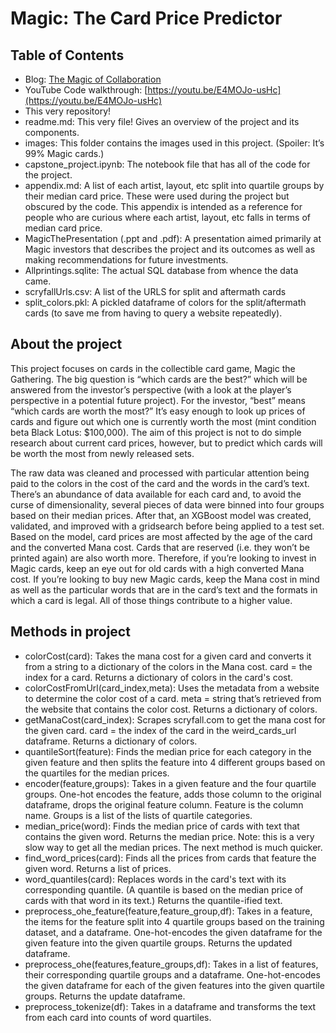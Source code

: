 # Magic: The Card Price Predictor

## Table of Contents
- Blog: [The Magic of Collaboration](https://alvacat.github.io/the_magic_of_collaboration)
- YouTube Code walkthrough: [https://youtu.be/E4MOJo-usHc](https://youtu.be/E4MOJo-usHc)
- This very repository!
 - readme.md: This very file!  Gives an overview of the project and its components.
 - images: This folder contains the images used in this project. (Spoiler: It’s 99% Magic cards.)
 - capstone_project.ipynb: The notebook file that has all of the code for the project.
 - appendix.md: A list of each artist, layout, etc split into quartile groups by their median card price. These were used during the project but obscured by the code.  This appendix is intended as a reference for people who are curious where each artist, layout, etc falls in terms of median card price.
 - MagicThePresentation (.ppt and .pdf): A presentation aimed primarily at Magic investors that describes the project and its outcomes as well as making recommendations for future investments.
 - Allprintings.sqlite: The actual SQL database from whence the data came.
 - scryfallUrls.csv: A list of the URLS for split and aftermath cards
 - split_colors.pkl: A pickled dataframe of colors for the split/aftermath cards (to save me from having to query a website repeatedly).

## About the project

This project focuses on cards in the collectible card game, Magic the Gathering.  The big question is “which cards are the best?” which will be answered from the investor’s perspective (with a look at the player’s perspective in a potential future project).  For the investor, “best” means “which cards are worth the most?” It’s easy enough to look up prices of cards and figure out which one is currently worth the most (mint condition beta Black Lotus: $100,000).  The aim of this project is not to do simple research about current card prices, however, but to predict which cards will be worth the most from newly released sets.

The raw data was cleaned and processed with particular attention being paid to the colors in the cost of the card and the words in the card’s text.  There’s an abundance of data available for each card and, to avoid the curse of dimensionality, several pieces of data were binned into four groups based on their median prices.  After that, an XGBoost model was created, validated, and improved with a gridsearch before being applied to a test set.  Based on the model, card prices are most affected by the age of the card and the converted Mana cost. Cards that are reserved (i.e. they won’t be printed again) are also worth more.  Therefore, if you’re looking to invest in Magic cards, keep an eye out for old cards with a high converted Mana cost.  If you’re looking to buy new Magic cards, keep the Mana cost in mind as well as the particular words that are in the card’s text and the formats in which a card is legal.  All of those things contribute to a higher value.

## Methods in project

- colorCost(card): Takes the mana cost for a given card and converts it from a string to a dictionary of the colors in the Mana cost. card = the index for a card. Returns a dictionary of colors in the card's cost.
- colorCostFromUrl(card_index,meta): Uses the metadata from a website to determine the color cost of a card.  meta = string that’s retrieved from the website that contains the color cost. Returns a dictionary of colors.
- getManaCost(card_index): Scrapes scryfall.com to get the mana cost for the given card. card = the index of the card in the weird_cards_url dataframe. Returns a dictionary of colors.
- quantileSort(feature): Finds the median price for each category in the given feature and then splits the feature into 4 different groups based on the quartiles for the median prices.
- encoder(feature,groups): Takes in a given feature and the four quartile groups.  One-hot encodes the feature, adds those column to the original dataframe, drops the original feature column.  Feature is the column name. Groups is a list of the lists of quartile categories.
- median_price(word): Finds the median price of cards with text that contains the given word. Returns the median price. Note: this is a very slow way to get all the median prices.  The next method is much quicker.
- find_word_prices(card): Finds all the prices from cards that feature the given word. Returns a list of prices.
- word_quantiles(card): Replaces words in the card's text with its corresponding quantile. (A quantile is based on the median price of cards with that word in its text.)  Returns the quantile-ified text.
- preprocess_ohe_feature(feature,feature_group,df): Takes in a feature, the items for the feature split into 4 quartile groups based on the training dataset, and a dataframe.  One-hot-encodes the given dataframe for the given feature into the given quartile groups. Returns the updated dataframe.
- preprocess_ohe(features,feature_groups,df): Takes in a list of features, their corresponding quartile groups and a dataframe.  One-hot-encodes the given dataframe for each of the given features into the given quartile groups.  Returns the update dataframe.
- preprocess_tokenize(df): Takes in a dataframe and transforms the text from each card into counts of word quartiles.